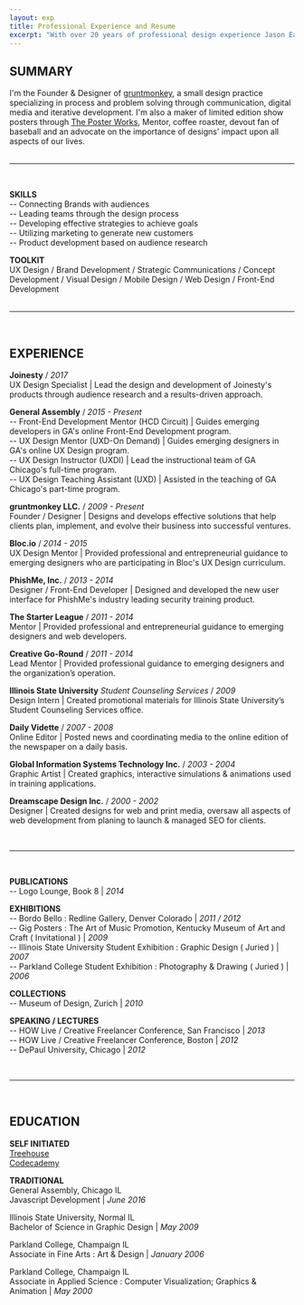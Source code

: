 ```yaml
---
layout: exp
title: Professional Experience and Resume
excerpt: "With over 20 years of professional design experience Jason Early has worked in many industries and with some of the largest tech companies around. "
---
```


## SUMMARY

I'm the Founder & Designer of [gruntmonkey](https://gruntmonkey.com/ "gruntmonkey"), a small design practice specializing in process and problem solving through communication, digital media and iterative development. I'm also a maker of limited edition show posters through [The Poster Works](https://theposterworks.com/ "The Poster Works"), Mentor, coffee roaster, devout fan of baseball and an advocate on the importance of designs' impact upon all aspects of our lives.  
<br/>

<hr>
<br/>

**SKILLS**  
-- Connecting Brands with audiences  
-- Leading teams through the design process  
-- Developing effective strategies to achieve goals  
-- Utilizing marketing to generate new customers  
-- Product development based on audience research

**TOOLKIT**  
UX Design / Brand Development / Strategic Communications / Concept Development /
Visual Design / Mobile Design / Web Design / Front-End Development  
<br/>

<hr>
<br/>

## EXPERIENCE

**Joinesty** / _2017_  
UX Design Specialist | Lead the design and development of Joinesty's products through audience research and a results-driven approach.

**General Assembly** / _2015 - Present_  
-- Front-End Development Mentor (HCD Circuit) | Guides emerging developers in GA's online Front-End Development program.  
-- UX Design Mentor (UXD-On Demand) | Guides emerging designers in GA's online UX Design program.  
-- UX Design Instructor (UXDI) | Lead the instructional team of GA Chicago's full-time program.  
-- UX Design Teaching Assistant (UXD) | Assisted in the teaching of GA Chicago's part-time program.

**gruntmonkey LLC.** / _2009 - Present_  
Founder / Designer | Designs and develops effective solutions that help clients plan,
implement, and evolve their business into successful ventures.

**Bloc.io** / _2014 - 2015_  
UX Design Mentor | Provided professional and entrepreneurial guidance to emerging designers
who are participating in Bloc's UX Design curriculum.

**PhishMe, Inc.** / _2013 - 2014_  
Designer / Front-End Developer | Designed and developed the new user interface for
PhishMe's industry leading security training product.

**The Starter League** / _2011 - 2014_  
Mentor | Provided professional and entrepreneurial guidance to emerging
designers and web developers.

**Creative Go-Round** / _2011 - 2014_  
Lead Mentor | Provided professional guidance to emerging designers and
the organization’s operation.

**Illinois State University** _Student Counseling Services_ / _2009_  
Design Intern | Created promotional materials for Illinois State University’s Student Counseling Services office.

**Daily Vidette** / _2007 - 2008_  
Online Editor | Posted news and coordinating media to the online edition of the newspaper on a daily basis.

**Global Information Systems Technology Inc.** / _2003 - 2004_  
Graphic Artist | Created graphics, interactive simulations & animations used in training applications.

**Dreamscape Design Inc.** / _2000 - 2002_  
Designer | Created designs for web and print media, oversaw all aspects of web development from planing to launch & managed SEO for clients.

<br/>
<hr>
<br/>

**PUBLICATIONS**  
-- Logo Lounge, Book 8 | _2014_

**EXHIBITIONS**  
-- Bordo Bello : Redline Gallery, Denver Colorado | _2011 / 2012_  
-- Gig Posters : The Art of Music Promotion, Kentucky Museum of Art and Craft ( Invitational ) | _2009_  
-- Illinois State University Student Exhibition : Graphic Design ( Juried ) | _2007_  
-- Parkland College Student Exhibition : Photography & Drawing ( Juried ) | _2006_

**COLLECTIONS**  
-- Museum of Design, Zurich | _2010_

**SPEAKING / LECTURES**  
-- HOW Live / Creative Freelancer Conference, San Francisco | _2013_  
-- HOW Live / Creative Freelancer Conference, Boston | _2012_  
-- DePaul University, Chicago | _2012_

<br/>
<hr>
<br/>

## EDUCATION

**SELF INITIATED**  
[Treehouse](https://teamtreehouse.com/jasonearly "Jason Early on Treehouse")  
[Codecademy](https://www.codecademy.com/jasonearly "Jason Early on Codecademy")

**TRADITIONAL**  
General Assembly, Chicago IL  
Javascript Development | _June 2016_

Illinois State University, Normal IL  
Bachelor of Science in Graphic Design | _May 2009_

Parkland College, Champaign IL  
Associate in Fine Arts : Art & Design | _January 2006_

Parkland College, Champaign IL  
Associate in Applied Science : Computer Visualization; Graphics & Animation | _May 2000_  
<br/>
